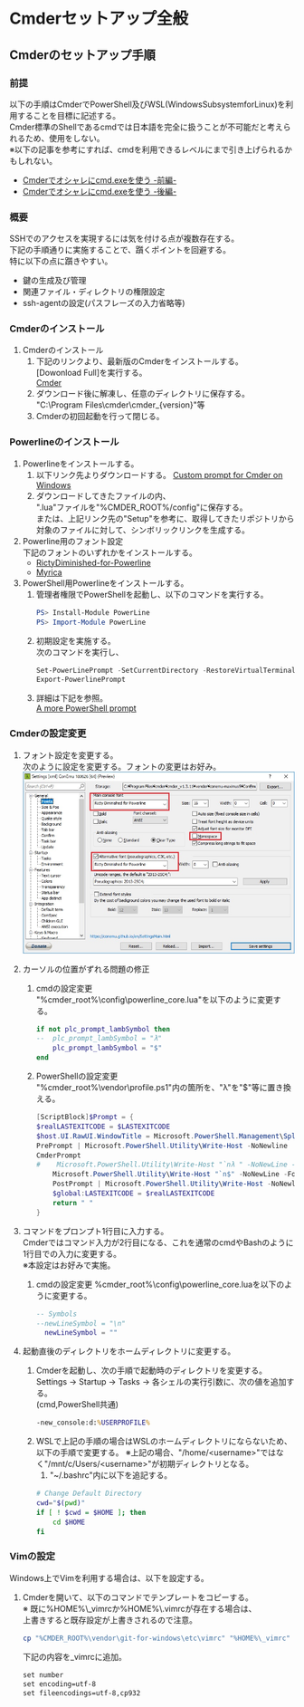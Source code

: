 # Cmderセットアップ全般

## Cmderのセットアップ手順

### 前提

以下の手順はCmderでPowerShell及びWSL(WindowsSubsystemforLinux)を利用することを目標に記述する。  
Cmder標準のShellであるcmdでは日本語を完全に扱うことが不可能だと考えられるため、使用をしない。  
※以下の記事を参考にすれば、cmdを利用できるレベルにまで引き上げられるかもしれない。  

- [Cmderでオシャレにcmd.exeを使う -前編-](https://blog.mamansoft.net/2018/11/18/use-cmd-elegant-on-cmder-phase1/)
- [Cmderでオシャレにcmd.exeを使う -後編-](https://blog.mamansoft.net/2018/11/26/use-cmd-elegant-on-cmder-phase2/)

### 概要

SSHでのアクセスを実現するには気を付ける点が複数存在する。  
下記の手順通りに実施することで、躓くポイントを回避する。  
特に以下の点に躓きやすい。  

- 鍵の生成及び管理
- 関連ファイル・ディレクトリの権限設定
- ssh-agentの設定(パスフレーズの入力省略等)

### Cmderのインストール

1. Cmderのインストール
    1. 下記のリンクより、最新版のCmderをインストールする。  
    [Dowonload Full]を実行する。  
   [Cmder](http://cmder.net/)
    2. ダウンロード後に解凍し、任意のディレクトリに保存する。  
    "C:\Program Files\cmder\cmder_{version}"等
    3. Cmderの初回起動を行って閉じる。

### Powerlineのインストール

1. Powerlineをインストールする。
   1. 以下リンク先よりダウンロードする。
    [Custom prompt for Cmder on Windows](https://github.com/AmrEldib/cmder-powerline-prompt)
   2. ダウンロードしてきたファイルの内、  
        ".lua"ファイルを"%CMDER_ROOT%/config"に保存する。  
        または、上記リンク先の"Setup"を参考に、取得してきたリポジトリから対象のファイルに対して、シンボリックリンクを生成する。
2. Powerline用のフォント設定  
    下記のフォントのいずれかをインストールする。
    - [RictyDiminished-for-Powerline](https://github.com/mzyy94/RictyDiminished-for-Powerline)
    - [Myrica](https://github.com/pomutemu/milly)
3. PowerShell用Powerlineをインストールする。
   1. 管理者権限でPowerShellを起動し、以下のコマンドを実行する。
        ```PowerShell
        PS> Install-Module PowerLine
        PS> Import-Module PowerLine
        ```
   2. 初期設定を実施する。  
       次のコマンドを実行し、
        ```PowerShell
        Set-PowerLinePrompt -SetCurrentDirectory -RestoreVirtualTerminal -Newline -Timestamp -Colors "#00DDFF","#0066FF"
        Export-PowerlinePrompt
        ```
   3. 詳細は下記を参照。  
    [A more PowerShell prompt](https://github.com/Jaykul/PowerLine)

### Cmderの設定変更

1. フォント設定を変更する。  
   次のように設定を変更する。フォントの変更はお好み。
   ![設定例1](img/settings_sample1.jpg)

2. カーソルの位置がずれる問題の修正  
    1. cmdの設定変更  
    "%cmder_root%\config\powerline_core.lua"を以下のように変更する。
        ```Lua
        if not plc_prompt_lambSymbol then
        --  plc_prompt_lambSymbol = "λ"
            plc_prompt_lambSymbol = "$"
        end
        ```
    1. PowerShellの設定変更  
    "%cmder_root%\vendor\profile.ps1"内の箇所を、"λ"を"$"等に置き換える。
        ```PowerShell
        [ScriptBlock]$Prompt = {
        $realLASTEXITCODE = $LASTEXITCODE
        $host.UI.RawUI.WindowTitle = Microsoft.PowerShell.Management\Split-Path $pwd.ProviderPath -Leaf
        PrePrompt | Microsoft.PowerShell.Utility\Write-Host -NoNewline
        CmderPrompt
        #    Microsoft.PowerShell.Utility\Write-Host "`nλ " -NoNewLine -ForegroundColor "DarkGray"
            Microsoft.PowerShell.Utility\Write-Host "`n$" -NoNewLine -ForegroundColor "DarkGray"
            PostPrompt | Microsoft.PowerShell.Utility\Write-Host -NoNewline
            $global:LASTEXITCODE = $realLASTEXITCODE
            return " "
        }
        ```
3. コマンドをプロンプト1行目に入力する。  
    Cmderではコマンド入力が2行目になる、これを通常のcmdやBashのように1行目での入力に変更する。  
    ※本設定はお好みで実施。
   1. cmdの設定変更
   %cmder_root%\config\powerline_core.luaを以下のように変更する。
        ```Lua
        -- Symbols
        --newLineSymbol = "\n"
          newLineSymbol = ""
        ```

4. 起動直後のディレクトリをホームディレクトリに変更する。
   1. Cmderを起動し、次の手順で起動時のディレクトリを変更する。  
    Settings -> Startup -> Tasks -> 各シェルの実行引数に、次の値を追加する。  
    (cmd,PowerShell共通)
        ```cmd
        -new_console:d:%USERPROFILE%
        ```
   2. WSLで上記の手順の場合はWSLのホームディレクトリにならないため、以下の手順で変更する。
   ※上記の場合、"/home/&lt;username&gt;"ではなく"/mnt/c/Users/&lt;username&gt;"が初期ディレクトリとなる。  
      1. "~/.bashrc"内に以下を追記する。
        ```bash
        # Change Default Directory
        cwd="$(pwd)"
        if [ ! $cwd = $HOME ]; then
            cd $HOME
        fi
        ```

### Vimの設定

Windows上でVimを利用する場合は、以下を設定する。

1. Cmderを開いて、以下のコマンドでテンプレートをコピーする。  
 ※ 既に%HOME%\\_vimrcか%HOME%\\.vimrcが存在する場合は、  
上書きすると既存設定が上書きされるので注意。
    ```powershell
    cp "%CMDER_ROOT%\vendor\git-for-windows\etc\vimrc" "%HOME%\_vimrc"
    ```

    下記の内容を_vimrcに追加。
    ```vim
    set number
    set encoding=utf-8
    set fileencodings=utf-8,cp932
    ```
